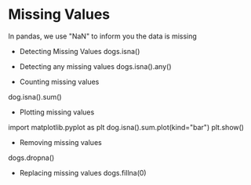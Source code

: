 
# Missing Values

In pandas, we use "NaN" to inform you the data is missing

- Detecting Missing Values
dogs.isna()

- Detecting any missing values
dogs.isna().any()

- Counting missing values

dog.isna().sum()

- Plotting missing values

import matplotlib.pyplot as plt
dog.isna().sum.plot(kind="bar")
plt.show()

- Removing missing values

dogs.dropna()

- Replacing missing values
dogs.fillna(0)






